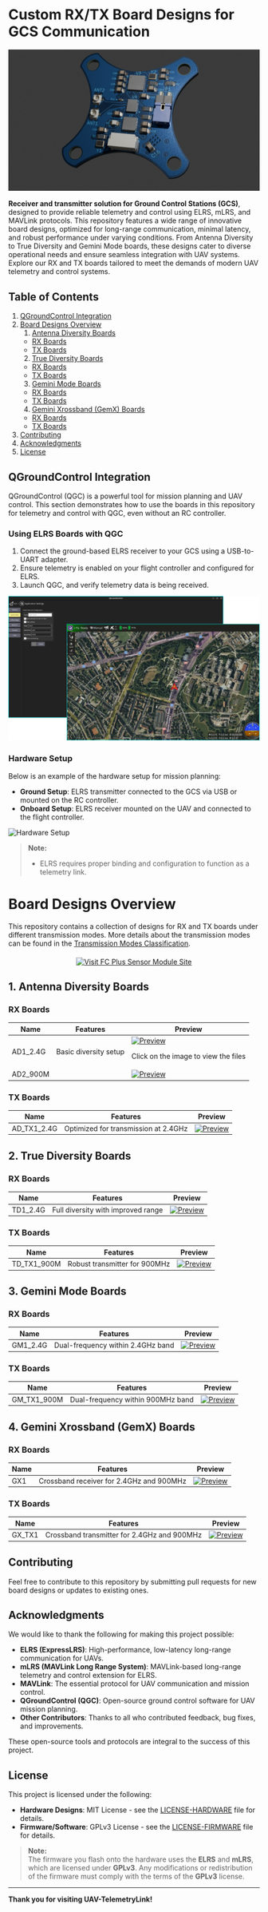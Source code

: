 # Custom RX/TX Board Designs for GCS Communication

<p align="center">
  <img src="Images/AD.png" alt="preview">
</p>

**Receiver and transmitter solution for Ground Control Stations (GCS)**, designed to provide reliable telemetry and control using ELRS, mLRS, and MAVLink protocols. This repository features a wide range of innovative board designs, optimized for long-range communication, minimal latency, and robust performance under varying conditions. From Antenna Diversity to True Diversity and Gemini Mode boards, these designs cater to diverse operational needs and ensure seamless integration with UAV systems. Explore our RX and TX boards tailored to meet the demands of modern UAV telemetry and control systems.


## Table of Contents

1. [QGroundControl Integration](#qgroundcontrol-integration)
2. [Board Designs Overview](#board-designs-overview)
    1. [Antenna Diversity Boards](#1-antenna-diversity-boards)
    - [RX Boards](#rx-boards)
    - [TX Boards](#tx-boards)
    2. [True Diversity Boards](#2-true-diversity-boards)
    - [RX Boards](#rx-boards-1)
    - [TX Boards](#tx-boards-1)
    3. [Gemini Mode Boards](#3-gemini-mode-boards)
    - [RX Boards](#rx-boards-2)
    - [TX Boards](#tx-boards-2)
    4. [Gemini Xrossband (GemX) Boards](#4-gemini-xrossband-gemx-boards)
    - [RX Boards](#rx-boards-3)
    - [TX Boards](#tx-boards-3)
3. [Contributing](#contributing)
4. [Acknowledgments](#acknowledgments)
5. [License](#license)


## QGroundControl Integration

QGroundControl (QGC) is a powerful tool for mission planning and UAV control. This section demonstrates how to use the boards in this repository for telemetry and control with QGC, even without an RC controller.

### Using ELRS Boards with QGC
1. Connect the ground-based ELRS receiver to your GCS using a USB-to-UART adapter.
2. Ensure telemetry is enabled on your flight controller and configured for ELRS.
3. Launch QGC, and verify telemetry data is being received.

![QGC Interface](Images/QGC_Telemetry.png)

### Hardware Setup
Below is an example of the hardware setup for mission planning:
- **Ground Setup**: ELRS transmitter connected to the GCS via USB or mounted on the RC controller.
- **Onboard Setup**: ELRS receiver mounted on the UAV and connected to the flight controller.

![Hardware Setup](Images/Hardware_Setup.png)
> **Note:**  
> - ELRS requires proper binding and configuration to function as a telemetry link.

# Board Designs Overview

This repository contains a collection of designs for RX and TX boards under different transmission modes. More details about the transmission modes can be found in the [Transmission Modes Classification](Receivers%20and%20Transmitters/README.md).

<div style="text-align:center; margin-top:20px;">
    <a href="https://TeodoraMiu.github.io/UAV-TelemetryLink/" target="_blank">
        <img src="https://img.shields.io/badge/Visit_UAV_Telemetry_Link_Site-4C8F9F?style=for-the-badge&logo=github&logoColor=white&color=4C8F9F" alt="Visit FC Plus Sensor Module Site">
    </a>
</div>

## 1. Antenna Diversity Boards

### RX Boards
| Name       | Features                          | Preview                                                       |
|------------|-----------------------------------|------------------------------------------------------------|
| AD1_2.4G   | Basic diversity setup    | [![Preview](Images/AD1_2.4G.gif)](https://github.com/TeodoraMiu/UAV-TelemetryLink/tree/main/Receivers%20and%20Transmitters/Antenna%20Diversity/RX/ExpressLRS_2.4GHz/AD1_2.4G)  <p align="center"> Click on the image to view the files </p>|
| AD2_900M   |       | [![Preview](Images/AD2_900M.png)](https://github.com/your-repo/boards/AD2_900M)   |

### TX Boards
| Name       | Features                          | Preview                                                       |
|------------|-----------------------------------|------------------------------------------------------------|
| AD_TX1_2.4G| Optimized for transmission at 2.4GHz | [![Preview](Images/AD_TX1_2.4G.png)](https://github.com/your-repo/boards/AD_TX1_2.4G)   |

## 2. True Diversity Boards

### RX Boards
| Name        | Features                          | Preview                                                       |
|-------------|-----------------------------------|------------------------------------------------------------|
| TD1_2.4G    | Full diversity with improved range | [![Preview](Images/TD1_2.4G.png)](https://github.com/your-repo/boards/TD1_2.4G)   |

### TX Boards
| Name        | Features                          | Preview                                                       |
|-------------|-----------------------------------|------------------------------------------------------------|
| TD_TX1_900M | Robust transmitter for 900MHz      | [![Preview](Images/TD_TX1_900M.png)](https://github.com/your-repo/boards/TD_TX1_900M)   |

## 3. Gemini Mode Boards

### RX Boards
| Name         | Features                          | Preview                                                       |
|--------------|-----------------------------------|------------------------------------------------------------|
| GM1_2.4G     | Dual-frequency within 2.4GHz band | [![Preview](Images/GM1_2.4G.png)](https://github.com/your-repo/boards/GM1_2.4G)   |

### TX Boards
| Name         | Features                          | Preview                                                       |
|--------------|-----------------------------------|------------------------------------------------------------|
| GM_TX1_900M  | Dual-frequency within 900MHz band  | [![Preview](Images/GM_TX1_900M.png)](https://github.com/your-repo/boards/GM_TX1_900M)   |

## 4. Gemini Xrossband (GemX) Boards

### RX Boards
| Name         | Features                          | Preview                                                       |
|--------------|-----------------------------------|------------------------------------------------------------|
| GX1          | Crossband receiver for 2.4GHz and 900MHz | [![Preview](Images/GX1.png)](https://github.com/your-repo/boards/GX1)   |

### TX Boards
| Name         | Features                          | Preview                                                       |
|--------------|-----------------------------------|------------------------------------------------------------|
| GX_TX1       | Crossband transmitter for 2.4GHz and 900MHz | [![Preview](Images/GX_TX1.png)](https://github.com/your-repo/boards/GX_TX1)   |

## Contributing

Feel free to contribute to this repository by submitting pull requests for new board designs or updates to existing ones.

## Acknowledgments

We would like to thank the following for making this project possible:

- **ELRS (ExpressLRS)**: High-performance, low-latency long-range communication for UAVs.  
- **mLRS (MAVLink Long Range System)**: MAVLink-based long-range telemetry and control extension for ELRS.  
- **MAVLink**: The essential protocol for UAV communication and mission control.  
- **QGroundControl (QGC)**: Open-source ground control software for UAV mission planning.  
- **Other Contributors**: Thanks to all who contributed feedback, bug fixes, and improvements.

These open-source tools and protocols are integral to the success of this project.

## License

This project is licensed under the following:

- **Hardware Designs**: MIT License - see the [LICENSE-HARDWARE](LICENSE-HARDWARE) file for details.
- **Firmware/Software**: GPLv3 License - see the [LICENSE-FIRMWARE](LICENSE-FIRMWARE) file for details.

> **Note:**  
> The firmware you flash onto the hardware uses the **ELRS** and **mLRS**, which are licensed under **GPLv3**. Any modifications or redistribution of the firmware must comply with the terms of the **GPLv3** license.

---

**Thank you for visiting UAV-TelemetryLink!**